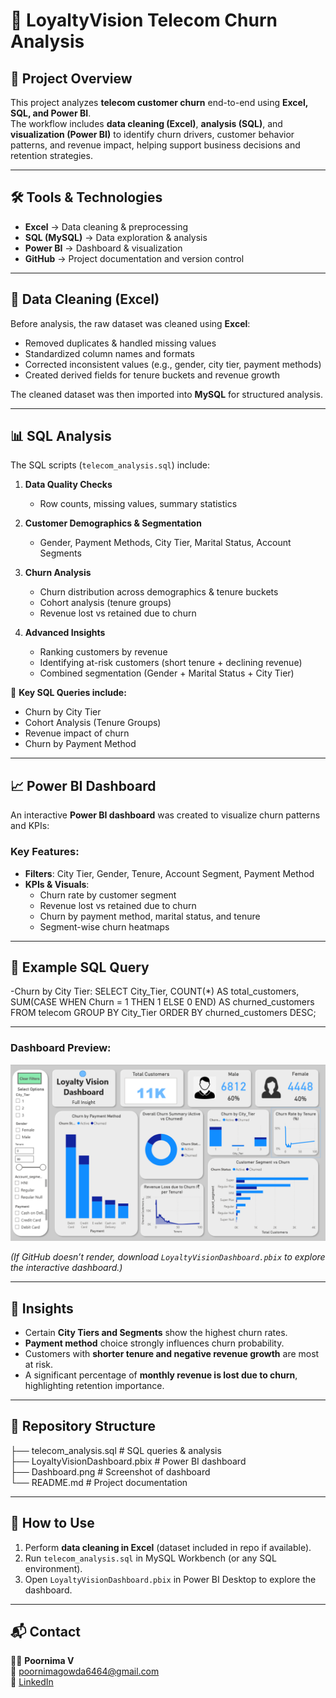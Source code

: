 # 📂 LoyaltyVision Telecom Churn Analysis

## 📌 Project Overview
This project analyzes **telecom customer churn** end-to-end using **Excel, SQL, and Power BI**.  
The workflow includes **data cleaning (Excel)**, **analysis (SQL)**, and **visualization (Power BI)** to identify churn drivers, customer behavior patterns, and revenue impact, helping support business decisions and retention strategies.  

---

## 🛠️ Tools & Technologies
- **Excel** → Data cleaning & preprocessing  
- **SQL (MySQL)** → Data exploration & analysis  
- **Power BI** → Dashboard & visualization  
- **GitHub** → Project documentation and version control  

---

## 🧹 Data Cleaning (Excel)
Before analysis, the raw dataset was cleaned using **Excel**:
- Removed duplicates & handled missing values  
- Standardized column names and formats  
- Corrected inconsistent values (e.g., gender, city tier, payment methods)  
- Created derived fields for tenure buckets and revenue growth  

The cleaned dataset was then imported into **MySQL** for structured analysis.  

---

## 📊 SQL Analysis
The SQL scripts (`telecom_analysis.sql`) include:  

1. **Data Quality Checks**
   - Row counts, missing values, summary statistics  

2. **Customer Demographics & Segmentation**
   - Gender, Payment Methods, City Tier, Marital Status, Account Segments  

3. **Churn Analysis**
   - Churn distribution across demographics & tenure buckets  
   - Cohort analysis (tenure groups)  
   - Revenue lost vs retained due to churn  

4. **Advanced Insights**
   - Ranking customers by revenue  
   - Identifying at-risk customers (short tenure + declining revenue)  
   - Combined segmentation (Gender + Marital Status + City Tier)  

📌 **Key SQL Queries include:**  
- Churn by City Tier  
- Cohort Analysis (Tenure Groups)  
- Revenue impact of churn  
- Churn by Payment Method  

---

## 📈 Power BI Dashboard
An interactive **Power BI dashboard** was created to visualize churn patterns and KPIs:  

### Key Features:
- **Filters**: City Tier, Gender, Tenure, Account Segment, Payment Method  
- **KPIs & Visuals**:
  - Churn rate by customer segment  
  - Revenue lost vs retained due to churn  
  - Churn by payment method, marital status, and tenure  
  - Segment-wise churn heatmaps
 
---

 ## 🧩 Example SQL Query
 -Churn by City Tier:
SELECT City_Tier, 
       COUNT(*) AS total_customers, 
       SUM(CASE WHEN Churn = 1 THEN 1 ELSE 0 END) AS churned_customers
FROM telecom
GROUP BY City_Tier
ORDER BY churned_customers DESC;

--- 

### Dashboard Preview:
![Dashboard Screenshot](Dashboard.png)  

*(If GitHub doesn’t render, download `LoyaltyVisionDashboard.pbix` to explore the interactive dashboard.)*  

---

## 🔑 Insights
- Certain **City Tiers and Segments** show the highest churn rates.  
- **Payment method** choice strongly influences churn probability.  
- Customers with **shorter tenure and negative revenue growth** are most at risk.  
- A significant percentage of **monthly revenue is lost due to churn**, highlighting retention importance.  

---

## 📂 Repository Structure
├── telecom_analysis.sql # SQL queries & analysis  
├── LoyaltyVisionDashboard.pbix # Power BI dashboard  
├── Dashboard.png # Screenshot of dashboard  
└── README.md # Project documentation  

---

## 🚀 How to Use
1. Perform **data cleaning in Excel** (dataset included in repo if available).  
2. Run `telecom_analysis.sql` in MySQL Workbench (or any SQL environment).  
3. Open `LoyaltyVisionDashboard.pbix` in Power BI Desktop to explore the dashboard.  

---

## 📬 Contact
👩‍💻 **Poornima V**  
📧 poornimagowda6464@gmail.com  
🔗 [LinkedIn](https://www.linkedin.com/in/contact-poornima)
